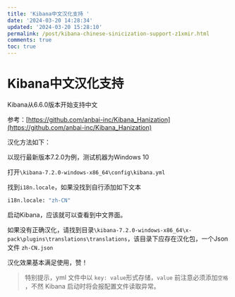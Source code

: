 ```yaml
---
title: 'Kibana中文汉化支持 '
date: '2024-03-20 14:28:34'
updated: '2024-03-20 15:28:10'
permalink: /post/kibana-chinese-sinicization-support-z1xmir.html
comments: true
toc: true
---
```


# Kibana中文汉化支持 

Kibana从6.6.0版本开始支持中文

参考：[https://github.com/anbai-inc/Kibana_Hanization](https://github.com/anbai-inc/Kibana_Hanization)

 汉化方法如下：

 以现行最新版本7.2.0为例，测试机器为Windows 10

 打开`\kibana-7.2.0-windows-x86_64\config\kibana.yml`​

 找到`i18n.locale`​，如果没找到自行添加如下文本

```sh
i18n.locale: "zh-CN"
```

启动Kibana，应该就可以查看到中文界面。

如果没有正确汉化，请找到目录`\kibana-7.2.0-windows-x86_64\x-pack\plugins\translations\translations`​，该目录下应存在汉化包，一个Json文件 `zh-CN.json`​

汉化效果基本满足使用，赞！

> 特别提示，yml 文件中以 `key: value`​ 形式存储，`value`​ 前注意必须添加`空格`​，不然 Kibana 启动时将会报配置文件读取异常。
